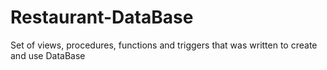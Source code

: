 # Restaurant-DataBase
Set of views, procedures, functions and triggers that was written to create and use DataBase
